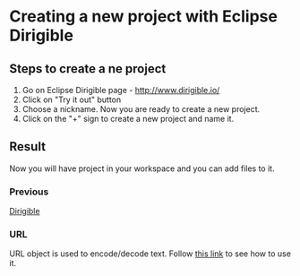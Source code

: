 # **Creating a new project with Eclipse Dirigible** 

## **Steps to create a ne project**
1. Go on Eclipse Dirigible page - http://www.dirigible.io/
2. Click on "Try it out" button
3. Choose a nickname.
Now you are ready to create a new project.
4. Click on the "+" sign to create a new project and name it.

## **Result**
Now you will have project in your workspace and you can add files to it.

### **Previous**
[Dirigible](Dirigible.md)

### **URL**
URL object is used to encode/decode text. Follow [this link](URLEncodeDecode.md) to see how to use it.
